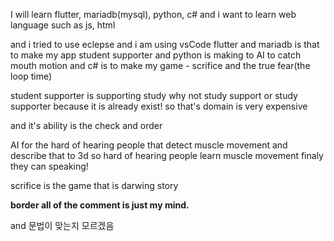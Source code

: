 I will learn flutter, mariadb(mysql), python, c#
and i want to learn web language such as js, html

and i tried to use eclepse
and i am using vsCode
flutter and mariadb is that to make my app student supporter
and python is making to AI to catch mouth motion
and c# is to make my game - scrifice and the true fear(the loop time)

student supporter is supporting study
why not study support or study supporter
because it is already exist!
so that's domain is very expensive

and it's ability is the check and order

AI for the hard of hearing people
that detect muscle movement and describe that to 3d
so hard of hearing people learn muscle movement
finaly they can speaking!

scrifice is the game that is darwing story 


**border all of the comment is just my mind.**





and 문법이 맞는지 모르겠음
<!---
sejili/sejili is a ✨ special ✨ repository because its `README.md` (this file) appears on your GitHub profile.
You can click the Preview link to take a look at your changes.
--->
